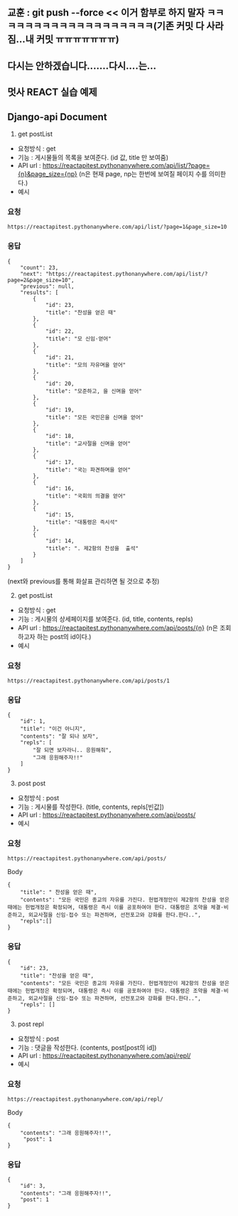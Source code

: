 ## 교훈 : git push --force << 이거 함부로 하지 말자 ㅋㅋㅋㅋㅋㅋㅋㅋㅋㅋㅋㅋㅋㅋㅋㅋㅋㅋㅋ(기존 커밋 다 사라짐...내 커밋 ㅠㅠㅠㅠㅠㅠㅠ)
## 다시는 안하겠습니다.......다시....는...

## 멋사 REACT 실습 예제

## Django-api Document

1. get postList

- 요청방식 : get
- 기능 : 게시물들의 목록을 보여준다. (id 값, title 만 보여줌)
- API url : https://reactapitest.pythonanywhere.com/api/list/?page={n}&page_size={np}
  (n은 현재 page, np는 한번에 보여질 페이지 수를 의미한다.)
- 예시

### 요청

```
https://reactapitest.pythonanywhere.com/api/list/?page=1&page_size=10
```

### 응답

```
{
    "count": 23,
    "next": "https://reactapitest.pythonanywhere.com/api/list/?page=2&page_size=10",
    "previous": null,
    "results": [
        {
            "id": 23,
            "title": "찬성을 얻은 때"
        },
        {
            "id": 22,
            "title": "모 신임·얻어"
        },
        {
            "id": 21,
            "title": "모의 자유며을 얻어"
        },
        {
            "id": 20,
            "title": "모준하고, 을 신며을 얻어"
        },
        {
            "id": 19,
            "title": "모든 국민은을 신며을 얻어"
        },
        {
            "id": 18,
            "title": "교사절을 신며을 얻어"
        },
        {
            "id": 17,
            "title": "국는 파견하며을 얻어"
        },
        {
            "id": 16,
            "title": "국회의 의결을 얻어"
        },
        {
            "id": 15,
            "title": "대통령은 즉시석"
        },
        {
            "id": 14,
            "title": ". 제2항의 찬성을  출석"
        }
    ]
}
```

(next와 previous를 통해 화살표 관리하면 될 것으로 추정)

2. get postList

- 요청방식 : get
- 기능 : 게시물의 상세페이지를 보여준다. (id, title, contents, repls)
- API url : https://reactapitest.pythonanywhere.com/api/posts/{n}
  (n은 조회하고자 하는 post의 id이다.)
- 예시

### 요청

```
https://reactapitest.pythonanywhere.com/api/posts/1
```

### 응답

```
{
    "id": 1,
    "title": "이건 아니지",
    "contents": "잘 되나 보자",
    "repls": [
        "잘 되면 보자라니.. 응원해줘",
        "그래 응원해주자!!"
    ]
}
```

3. post post

- 요청방식 : post
- 기능 : 게시물를 작성한다. (title, contents, repls[빈값])
- API url : https://reactapitest.pythonanywhere.com/api/posts/
- 예시

### 요청

```
https://reactapitest.pythonanywhere.com/api/posts/
```

Body

```
{
    "title": " 찬성을 얻은 때",
    "contents": "모든 국민은 종교의 자유를 가진다. 헌법개정안이 제2항의 찬성을 얻은 때에는 헌법개정은 확정되며, 대통령은 즉시 이를 공포하여야 한다. 대통령은 조약을 체결·비준하고, 외교사절을 신임·접수 또는 파견하며, 선전포고와 강화를 한다.한다..",
    "repls":[]
}
```

### 응답

```
{
    "id": 23,
    "title": "찬성을 얻은 때",
    "contents": "모든 국민은 종교의 자유를 가진다. 헌법개정안이 제2항의 찬성을 얻은 때에는 헌법개정은 확정되며, 대통령은 즉시 이를 공포하여야 한다. 대통령은 조약을 체결·비준하고, 외교사절을 신임·접수 또는 파견하며, 선전포고와 강화를 한다.한다..",
    "repls": []
}
```

3. post repl

- 요청방식 : post
- 기능 : 댓글을 작성한다. (contents, post[post의 id])
- API url : https://reactapitest.pythonanywhere.com/api/repl/
- 예시

### 요청

```
https://reactapitest.pythonanywhere.com/api/repl/
```

Body

```
{
    "contents": "그래 응원해주자!!",
     "post": 1
}
```

### 응답

```
{
    "id": 3,
    "contents": "그래 응원해주자!!",
    "post": 1
}
```

